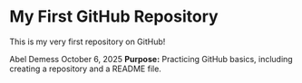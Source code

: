 # My First GitHub Repository

This is my very first repository on GitHub!

Abel Demess
October 6, 2025
**Purpose:** Practicing GitHub basics, including creating a repository and a README file.
